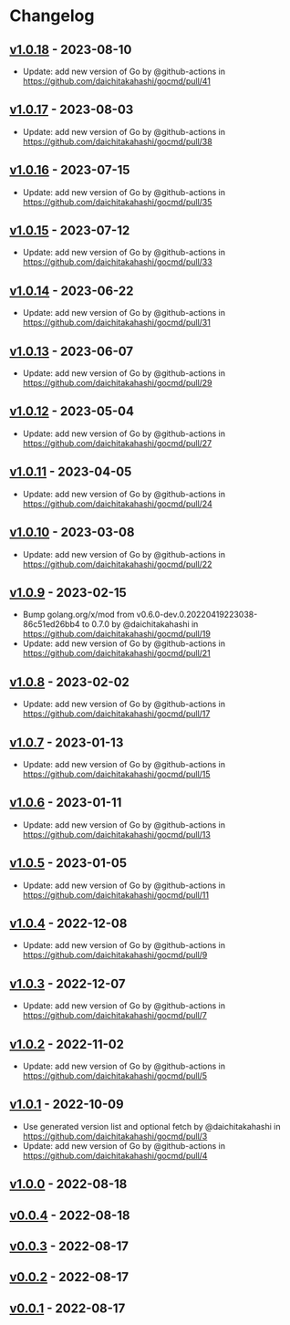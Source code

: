 # Changelog

## [v1.0.18](https://github.com/daichitakahashi/gocmd/compare/v1.0.17...v1.0.18) - 2023-08-10
- Update: add new version of Go by @github-actions in https://github.com/daichitakahashi/gocmd/pull/41

## [v1.0.17](https://github.com/daichitakahashi/gocmd/compare/v1.0.16...v1.0.17) - 2023-08-03
- Update: add new version of Go by @github-actions in https://github.com/daichitakahashi/gocmd/pull/38

## [v1.0.16](https://github.com/daichitakahashi/gocmd/compare/v1.0.15...v1.0.16) - 2023-07-15
- Update: add new version of Go by @github-actions in https://github.com/daichitakahashi/gocmd/pull/35

## [v1.0.15](https://github.com/daichitakahashi/gocmd/compare/v1.0.14...v1.0.15) - 2023-07-12
- Update: add new version of Go by @github-actions in https://github.com/daichitakahashi/gocmd/pull/33

## [v1.0.14](https://github.com/daichitakahashi/gocmd/compare/v1.0.13...v1.0.14) - 2023-06-22
- Update: add new version of Go by @github-actions in https://github.com/daichitakahashi/gocmd/pull/31

## [v1.0.13](https://github.com/daichitakahashi/gocmd/compare/v1.0.12...v1.0.13) - 2023-06-07
- Update: add new version of Go by @github-actions in https://github.com/daichitakahashi/gocmd/pull/29

## [v1.0.12](https://github.com/daichitakahashi/gocmd/compare/v1.0.11...v1.0.12) - 2023-05-04
- Update: add new version of Go by @github-actions in https://github.com/daichitakahashi/gocmd/pull/27

## [v1.0.11](https://github.com/daichitakahashi/gocmd/compare/v1.0.10...v1.0.11) - 2023-04-05
- Update: add new version of Go by @github-actions in https://github.com/daichitakahashi/gocmd/pull/24

## [v1.0.10](https://github.com/daichitakahashi/gocmd/compare/v1.0.9...v1.0.10) - 2023-03-08
- Update: add new version of Go by @github-actions in https://github.com/daichitakahashi/gocmd/pull/22

## [v1.0.9](https://github.com/daichitakahashi/gocmd/compare/v1.0.8...v1.0.9) - 2023-02-15
- Bump golang.org/x/mod from v0.6.0-dev.0.20220419223038-86c51ed26bb4 to 0.7.0 by @daichitakahashi in https://github.com/daichitakahashi/gocmd/pull/19
- Update: add new version of Go by @github-actions in https://github.com/daichitakahashi/gocmd/pull/21

## [v1.0.8](https://github.com/daichitakahashi/gocmd/compare/v1.0.7...v1.0.8) - 2023-02-02
- Update: add new version of Go by @github-actions in https://github.com/daichitakahashi/gocmd/pull/17

## [v1.0.7](https://github.com/daichitakahashi/gocmd/compare/v1.0.6...v1.0.7) - 2023-01-13
- Update: add new version of Go by @github-actions in https://github.com/daichitakahashi/gocmd/pull/15

## [v1.0.6](https://github.com/daichitakahashi/gocmd/compare/v1.0.5...v1.0.6) - 2023-01-11
- Update: add new version of Go by @github-actions in https://github.com/daichitakahashi/gocmd/pull/13

## [v1.0.5](https://github.com/daichitakahashi/gocmd/compare/v1.0.4...v1.0.5) - 2023-01-05
- Update: add new version of Go by @github-actions in https://github.com/daichitakahashi/gocmd/pull/11

## [v1.0.4](https://github.com/daichitakahashi/gocmd/compare/v1.0.3...v1.0.4) - 2022-12-08
- Update: add new version of Go by @github-actions in https://github.com/daichitakahashi/gocmd/pull/9

## [v1.0.3](https://github.com/daichitakahashi/gocmd/compare/v1.0.2...v1.0.3) - 2022-12-07
- Update: add new version of Go by @github-actions in https://github.com/daichitakahashi/gocmd/pull/7

## [v1.0.2](https://github.com/daichitakahashi/gocmd/compare/v1.0.1...v1.0.2) - 2022-11-02
- Update: add new version of Go by @github-actions in https://github.com/daichitakahashi/gocmd/pull/5

## [v1.0.1](https://github.com/daichitakahashi/gocmd/compare/v1.0.0...v1.0.1) - 2022-10-09
- Use generated version list and optional fetch by @daichitakahashi in https://github.com/daichitakahashi/gocmd/pull/3
- Update: add new version of Go by @github-actions in https://github.com/daichitakahashi/gocmd/pull/4

## [v1.0.0](https://github.com/daichitakahashi/gocmd/compare/v0.0.4...v1.0.0) - 2022-08-18

## [v0.0.4](https://github.com/daichitakahashi/gocmd/compare/v0.0.3...v0.0.4) - 2022-08-18

## [v0.0.3](https://github.com/daichitakahashi/gocmd/compare/v0.0.2...v0.0.3) - 2022-08-17

## [v0.0.2](https://github.com/daichitakahashi/gocmd/compare/v0.0.1...v0.0.2) - 2022-08-17

## [v0.0.1](https://github.com/daichitakahashi/gocmd/commits/v0.0.1) - 2022-08-17

